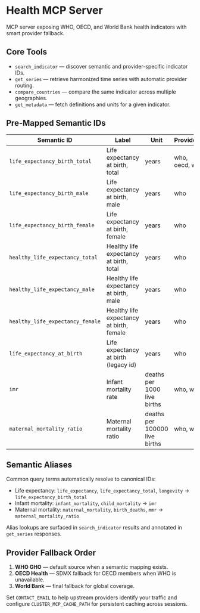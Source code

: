 # Health MCP Server

MCP server exposing WHO, OECD, and World Bank health indicators with smart provider fallback.

## Core Tools

- `search_indicator` — discover semantic and provider-specific indicator IDs.
- `get_series` — retrieve harmonized time series with automatic provider routing.
- `compare_countries` — compare the same indicator across multiple geographies.
- `get_metadata` — fetch definitions and units for a given indicator.

## Pre-Mapped Semantic IDs

| Semantic ID | Label | Unit | Providers |
|-------------|-------|------|-----------|
| `life_expectancy_birth_total` | Life expectancy at birth, total | years | who, oecd, wb |
| `life_expectancy_birth_male` | Life expectancy at birth, male | years | who |
| `life_expectancy_birth_female` | Life expectancy at birth, female | years | who |
| `healthy_life_expectancy_total` | Healthy life expectancy at birth, total | years | who |
| `healthy_life_expectancy_male` | Healthy life expectancy at birth, male | years | who |
| `healthy_life_expectancy_female` | Healthy life expectancy at birth, female | years | who |
| `life_expectancy_at_birth` | Life expectancy at birth (legacy id) | years | who |
| `imr` | Infant mortality rate | deaths per 1000 live births | who, wb |
| `maternal_mortality_ratio` | Maternal mortality ratio | deaths per 100000 live births | who, wb |

## Semantic Aliases

Common query terms automatically resolve to canonical IDs:

- Life expectancy: `life_expectancy`, `life_expectancy_total`, `longevity` → `life_expectancy_birth_total`
- Infant mortality: `infant_mortality`, `child_mortality` → `imr`
- Maternal mortality: `maternal_mortality`, `birth_deaths`, `mmr` → `maternal_mortality_ratio`

Alias lookups are surfaced in `search_indicator` results and annotated in `get_series` responses.

## Provider Fallback Order

1. **WHO GHO** — default source when a semantic mapping exists.
2. **OECD Health** — SDMX fallback for OECD members when WHO is unavailable.
3. **World Bank** — final fallback for global coverage.

Set `CONTACT_EMAIL` to help upstream providers identify your traffic and configure `CLUSTER_MCP_CACHE_PATH` for persistent caching across sessions.

